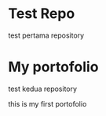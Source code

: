 
# Test Repo

test pertama repository  

# My portofolio

test kedua repository

this is my first portofolio 